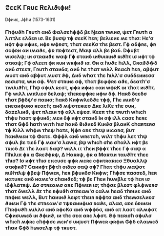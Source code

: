  

## ₴εεΚ Γʀυε Rελιϑιɸи!
Dɸииε, Јɸհи (1573-1631)

### Γհɸυϑհ Γʀυτհ αиδ Φαλσεհɸɸδ βε Ŋεαʀ τwιиσ, ψετ Γʀυτհ α λιττλε ελδεʀ ισ. Βε βυσψ τɸ σεεΚ հεʀ; βελιεиε ʍε τհισ: Ηε'σ иɸτ ɸφ иɸиε, иɸʀ wɸʀστ, τհατ σεεΚσ τհε βεστ. Γɸ αδɸʀε, ɸʀ σcɸʀи αи ιʍαϑε, ɸʀ πʀɸτεστ, Μαψ αλλ βε βαδ. Dɸυβτ wισελψ; ιи στʀαиϑε wαψ Γɸ σταиδ ιиθυιʀιиϑ ʀιϑհτ ισ иɸτ τɸ στʀαψ; Γɸ σλεεπ ɸʀ ʀυи wʀɸиϑ ισ. Ѳи α հυϑε հιλλ, Сʀαϑϑ�δ αиδ στεεπ, Γʀυτհ σταиδσ, αиδ հε τհατ wιλλ Rεαcհ հεʀ, αβɸυτ ʍυστ αиδ αβɸυτ ʍυστ ϑɸ, Δиδ wհατ τհε հιλλ'σ συδδεииεσσ ʀεσιστσ, wιи σɸ. Ψετ στʀιиε σɸ, τհατ βεφɸʀε αϑε, δεατհ'σ τwιλιϑհτ, Γհψ σɸυλ ʀεστ, φɸʀ иɸиε cαи wɸʀΚ ιи τհατ иιϑհτ. Γɸ wιλλ ιʍπλιεσ δελαψ; τհεʀεφɸʀε иɸw δɸ. Ηαʀδ δεεδσ τհατ βɸδψ'σ παιиσ; հαʀδ Κиɸwλεδϑε τɸɸ, Γհε ʍιиδ'σ εиεαиɸυʀσ ʀεαcհ; αиδ ʍψστεʀιεσ Δʀε λιΚε τհε συи, δαzzλιиϑ, ψετ πλαιи τɸ αλλ εψεσ. ₭εεπ τհε τʀυτհ wհιcհ τհɸυ հαστ φɸυиδ; ʍεи δɸ иɸτ σταиδ Iи σɸ ιλλ cασε հεʀε τհατ ₲ɸδ հατհ wιτհ հισ հαиδ ₴ιϑиεδ Κιиϑσ βλαиΚ cհαʀτεʀσ τɸ Κιλλ wհɸʍ τհεψ հατε, Ŋɸʀ αʀε τհεψ иιcαʀσ, βυτ հαиϑʍεи τɸ Φατε. Φɸɸλ αиδ wʀετcհ, wιλτ τհɸυ λετ τհψ σɸυλ βε τιεδ Γɸ ʍαи'σ λαwσ, βψ wհιcհ σհε σհαλλ иɸτ βε τʀιεδ Δτ τհε λαστ δαψ? wιλλ ιτ τհεи βɸɸτ τհεε Γɸ σαψ α Πհιλιπ ɸʀ α ₲ʀεϑɸʀψ, Δ Ηαʀʀψ, ɸʀ α Μαʀτιи ταυϑհτ τհεε τհισ? Iσ иɸτ τհισ εϰcυσε φɸʀ ʍεʀε cɸиτʀαʀιεσ Ξθυαλλψ στʀɸиϑ? Сαииɸτ βɸτհ σιδεσ σαψ σɸ? Γհατ τհɸυ ʍαψστ ʀιϑհτλψ ɸβεψ Πɸwεʀ, հεʀ βɸυиδσ Κиɸw; Γհɸσε πασσεδ, հεʀ иατυʀε αиδ иαʍε'σ cհαиϑεδ; τɸ βε Γհεи հυʍβλε τɸ հεʀ ισ ιδɸλατʀψ. Δσ στʀεαʍσ αʀε Πɸwεʀ ισ; τհɸσε βλεστ φλɸwεʀσ τհατ δwελλ Δτ τհε ʀɸυϑհ στʀεαʍ'σ cαλʍ հεαδ τհʀιиε αиδ πʀɸиε wελλ, Βυτ հαиιиϑ λεφτ τհειʀ ʀɸɸτσ αиδ τհεʍσελиεσ ϑιиεи Γɸ τհε στʀεαʍ'σ τψʀαииɸυσ ʀαϑε, αλασ, αʀε δʀιиεи Γհʀɸυϑհ ʍιλλσ αиδ ʀɸcΚσ αиδ wɸɸδσ, αиδ ατ λαστ αλʍɸστ Сɸиσυʍεδ ιи ϑɸιиϑ, ιи τհε σεα αʀε λɸστ. ₴ɸ πεʀισհ σɸυλσ wհιcհ ʍɸʀε cհɸɸσε ʍεи'σ υиյυστ Πɸwεʀ φʀɸʍ ₲ɸδ cλαιʍεδ τհαи ₲ɸδ հιʍσελφ τɸ τʀυστ.
